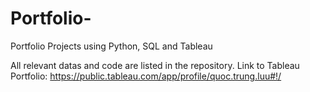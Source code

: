 # Portfolio-
Portfolio Projects using Python, SQL and Tableau

All relevant datas and code are listed in the repository.
Link to Tableau Portfolio: https://public.tableau.com/app/profile/quoc.trung.luu#!/
